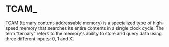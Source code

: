 # TCAM_
TCAM (ternary content-addressable memory) is a specialized type of high-speed memory that searches its entire contents in a single clock cycle. The term “ternary” refers to the memory's ability to store and query data using three different inputs: 0, 1 and X.
